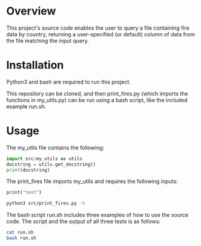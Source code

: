 # Overview

This project's source code enables the user to query a file containing
fire data by country, returning a user-specified (or default) column
of data from the file matching the input query.

# Installation

Python3 and bash are required to run this project.

This repository can be cloned, and then
print_fires.py (which imports the functions in my_utils.py) can be
run using a bash script, like the included example run.sh.

# Usage

The my_utils file contains the following:

```python
import src/my_utils as utils
docstring = utils.get_docstring()
print(docstring)
```

The print_fires file imports my_utils and requires the following inputs:

```bash
print("test")
```

```bash
python3 src/print_fires.py -h
```

The bash script run.sh includes three examples of how to use the source
code. The script and the output of all three tests is as follows:

```bash
cat run.sh
bash run.sh
```
